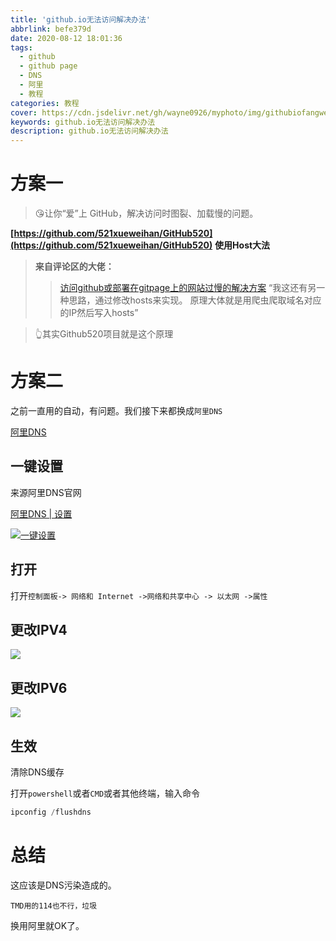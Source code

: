 ```yaml
---
title: 'github.io无法访问解决办法'
abbrlink: befe379d
date: 2020-08-12 18:01:36
tags:
  - github
  - github page
  - DNS
  - 阿里
  - 教程
categories: 教程
cover: https://cdn.jsdelivr.net/gh/wayne0926/myphoto/img/githubiofangwen.jpg
keywords: github.io无法访问解决办法
description: github.io无法访问解决办法
---
```

# 方案一
> 😘让你“爱”上 GitHub，解决访问时图裂、加载慢的问题。

**[https://github.com/521xueweihan/GitHub520](https://github.com/521xueweihan/GitHub520)**
**使用Host大法**

> **来自评论区的大佬：**
> > [访问github或部署在gitpage上的网站过慢的解决方案](https://akilar.top/post/61b3e163.html)
> > “我这还有另一种思路，通过修改hosts来实现。
> > 原理大体就是用爬虫爬取域名对应的IP然后写入hosts”

>👆其实Github520项目就是这个原理

# 方案二

之前一直用的自动，有问题。我们接下来都换成`阿里DNS`

[阿里DNS](https://www.alidns.com/)

## 一键设置

来源阿里DNS官网

[阿里DNS | 设置](https://www.alidns.com/setup/?spm=a2chw.13814944.0.0.783a17605rWcc3#windows)

[![一键设置](https://www.alidns.com/public/img/windows-setup.png)](https://www.alidns.com/public/soft/AliDNS.exe?spm=a2chw.13814944.0.0.395f1760vtb5sz&file=AliDNS.exe)

## 打开

打开`控制面板-> 网络和 Internet ->网络和共享中心 -> 以太网 ->属性`

## 更改IPV4



![](https://cdn.jsdelivr.net/gh/wayne0926/myphoto/img/Snipaste_2020-08-12_18-20-28.jpg
)

## 更改IPV6

![](https://cdn.jsdelivr.net/gh/wayne0926/myphoto/img/Snipaste_2020-08-12_18-21-06.jpg)

## 生效

清除DNS缓存

打开`powershell`或者`CMD`或者其他终端，输入命令

```powershell
ipconfig /flushdns
```

# 总结

这应该是DNS污染造成的。

`TMD用的114也不行，垃圾`

换用阿里就OK了。
